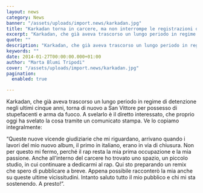 ```yaml
---
layout: news
category: News
banner: "/assets/uploads/import.news/karkadan.jpg"
title: "Karkadan torna in carcere, ma non interrompe le registrazioni dell’album"
excerpt: "Karkadan, che già aveva trascorso un lungo periodo in regime di detenzione negli ultimi cinque anni, torna di nuovo a San Vittore per possesso di stupefacenti e arma da fuoco. A svelarlo è il diretto interessato, che proprio oggi ha svelato la cosa tramite un comunicato stampa. Ve lo copiamo integralmente: “Queste nuove vicende giudiziarie [&hellip"
quote: ""
description: "Karkadan, che già aveva trascorso un lungo periodo in regime di detenzione negli ultimi cinque anni, torna di nuovo a San Vittore per possesso di stupefacenti e arma da fuoco. A svelarlo è il diretto interessato, che proprio oggi ha svelato la cosa tramite un comunicato stampa. Ve lo copiamo integralmente: “Queste nuove vicende giudiziarie [&hellip"
keywords: ""
date: 2014-01-27T00:00:00.000+01:00
author: "Marta Blumi Tripodi"
cover: "/assets/uploads/import.news/karkadan.jpg"
pagination:
  enabled: true

---
```


[](https://hotmc.com/karkadan-torna-in-carcere-ma-non-interrompe-le-registrazioni-dellalbum/karkadan-3/)

Karkadan, che già aveva trascorso un lungo periodo in regime di detenzione negli ultimi cinque anni, torna di nuovo a San Vittore per possesso di stupefacenti e arma da fuoco. A svelarlo è il diretto interessato, che proprio oggi ha svelato la cosa tramite un comunicato stampa. Ve lo copiamo integralmente:

“Queste nuove vicende giudiziarie che mi riguardano, arrivano quando i lavori del mio nuovo album, il primo in italiano, erano in via di chiusura. Non per questo mi fermo, perché il rap resta la mia prima occupazione e la mia passione. Anche all’interno del carcere ho trovato uno spazio, un piccolo studio, in cui continuare a dedicarmi al rap. Qui sto preparando un remix che spero di pubblicare a breve. Appena possibile racconterò la mia anche su queste ultime vicissitudini. Intanto saluto tutto il mio pubblico e chi mi sta sostenendo. A presto!”.